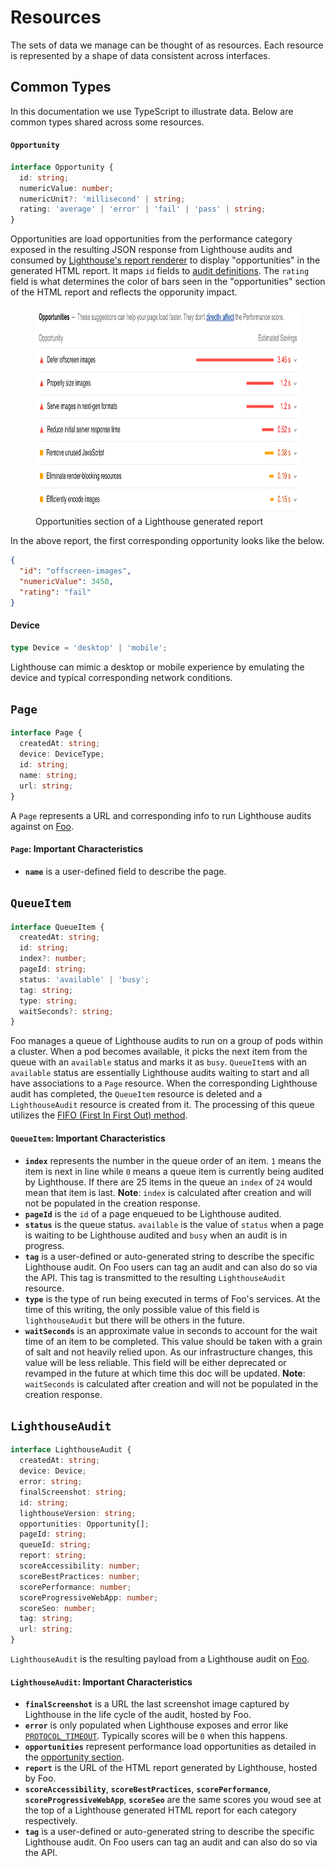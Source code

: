 # Resources

The sets of data we manage can be thought of as resources. Each resource is represented by a shape of data consistent across interfaces.

## Common Types

In this documentation we use TypeScript to illustrate data. Below are common types shared across some resources.

#### `Opportunity`

```typescript
interface Opportunity {
  id: string;
  numericValue: number;
  numericUnit?: 'millisecond' | string;
  rating: 'average' | 'error' | 'fail' | 'pass' | string;
}
```

Opportunities are load opportunities from the performance category exposed in the resulting JSON response from Lighthouse audits and consumed by [Lighthouse's report renderer](https://github.com/GoogleChrome/lighthouse/blob/master/lighthouse-core/report/html/renderer/performance-category-renderer.js) to display "opportunities" in the generated HTML report. It maps `id` fields to [audit definitions](https://github.com/GoogleChrome/lighthouse/tree/master/lighthouse-core/audits). The `rating` field is what determines the color of bars seen in the "opportunities" section of the HTML report and reflects the opporunity impact.

<figure>
  <img src="../images/opportunities.png" alt="Lighthouse HTML report - opportunities" width="800" height="333">
  <figcaption>
    Opportunities section of a Lighthouse generated report
  </figcaption>
</figure>

In the above report, the first corresponding opportunity looks like the below.

```json
{
  "id": "offscreen-images",
  "numericValue": 3450,
  "rating": "fail"
}
```

#### Device

```typescript
type Device = 'desktop' | 'mobile';
```

Lighthouse can mimic a desktop or mobile experience by emulating the device and typical corresponding network conditions.

## `Page`

```typescript
interface Page {
  createdAt: string;
  device: DeviceType;
  id: string;
  name: string;
  url: string;
}
```

A `Page` represents a URL and corresponding info to run Lighthouse audits against on [Foo](https://www.foo.software).

#### `Page`: Important Characteristics

- **`name`** is a user-defined field to describe the page.

## `QueueItem`

```typescript
interface QueueItem {
  createdAt: string;
  id: string;
  index?: number;
  pageId: string;
  status: 'available' | 'busy';
  tag: string;
  type: string;
  waitSeconds?: string;
}
```

Foo manages a queue of Lighthouse audits to run on a group of pods within a cluster. When a pod becomes available, it picks the next item from the queue with an `available` status and marks it as `busy`. `QueueItem`s with an `available` status are essentially Lighthouse audits waiting to start and all have associations to a `Page` resource. When the corresponding Lighthouse audit has completed, the `QueueItem` resource is deleted and a `LighthouseAudit` resource is created from it. The processing of this queue utilizes the [FIFO (First In First Out) method](https://en.wikipedia.org/wiki/FIFO_(computing_and_electronics)).

#### `QueueItem`: Important Characteristics

- **`index`** represents the number in the queue order of an item. `1` means the item is next in line while `0` means a queue item is currently being audited by Lighthouse. If there are 25 items in the queue an `index` of `24` would mean that item is last. **Note**: `index` is calculated after creation and will not be populated in the creation response.
- **`pageId`** is the `id` of a page enqueued to be Lighthouse audited.
- **`status`** is the queue status. `available` is the value of `status` when a page is waiting to be Lighthouse audited and `busy` when an audit is in progress.
- **`tag`** is a user-defined or auto-generated string to describe the specific Lighthouse audit. On Foo users can tag an audit and can also do so via the API. This tag is transmitted to the resulting `LighthouseAudit` resource.
- **`type`** is the type of run being executed in terms of Foo's services. At the time of this writing, the only possible value of this field is `lighthouseAudit` but there will be others in the future.
- **`waitSeconds`** is an approximate value in seconds to account for the wait time of an item to be completed. This value should be taken with a grain of salt and not heavily relied upon. As our infrastructure changes, this value will be less reliable. This field will be either deprecated or revamped in the future at which time this doc will be updated. **Note**: `waitSeconds` is calculated after creation and will not be populated in the creation response.

## `LighthouseAudit`

```typescript
interface LighthouseAudit {
  createdAt: string;
  device: Device;
  error: string;
  finalScreenshot: string;
  id: string;
  lighthouseVersion: string;
  opportunities: Opportunity[];
  pageId: string;
  queueId: string;
  report: string;
  scoreAccessibility: number;
  scoreBestPractices: number;
  scorePerformance: number;
  scoreProgressiveWebApp: number;
  scoreSeo: number;
  tag: string;
  url: string;
}
```

`LighthouseAudit` is the resulting payload from a Lighthouse audit on [Foo](https://www.foo.software).

#### `LighthouseAudit`: Important Characteristics

- **`finalScreenshot`** is a URL the last screenshot image captured by Lighthouse in the life cycle of the audit, hosted by Foo.
- **`error`** is only populated when Lighthouse exposes and error like [`PROTOCOL_TIMEOUT`](https://github.com/GoogleChrome/lighthouse/issues/6512). Typically scores will be `0` when this happens.
- **`opportunities`** represent performance load opportunities as detailed in the [opportunity section](#opportunity).
- **`report`** is the URL of the HTML report generated by Lighthouse, hosted by Foo.
- **`scoreAccessibility`**, **`scoreBestPractices`**, **`scorePerformance`**, **`scoreProgressiveWebApp`**, **`scoreSeo`** are the same scores you woud see at the top of a Lighthouse generated HTML report for each category respectively.
- **`tag`** is a user-defined or auto-generated string to describe the specific Lighthouse audit. On Foo users can tag an audit and can also do so via the API.
